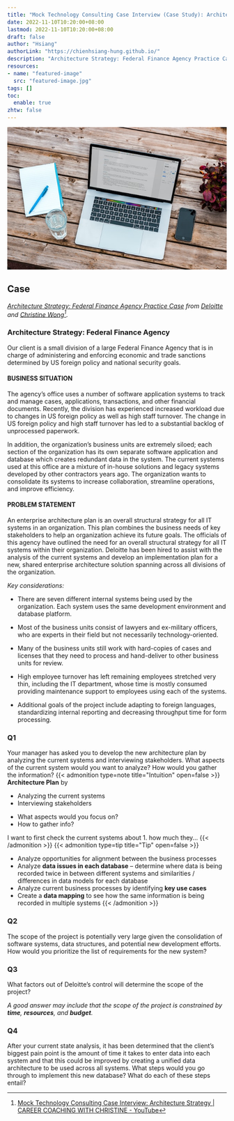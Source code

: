 ```yaml
---
title: "Mock Technology Consulting Case Interview (Case Study): Architecture Strategy"
date: 2022-11-10T10:20:00+08:00
lastmod: 2022-11-10T10:20:00+08:00
draft: false
author: "Hsiang"
authorLink: "https://chienhsiang-hung.github.io/"
description: "Architecture Strategy: Federal Finance Agency Practice Case from Deloitte and Christine Wong. Our client is a small division of a large Federal Finance Agency that is in charge of administering and enforcing economic and trade sanctions determined by US foreign policy and national security goals."
resources:
- name: "featured-image"
  src: "featured-image.jpg"
tags: []
toc:
  enable: true
zhtw: false
---
```

![Tech Consulting](featured-image.jpg "Tech Consulting from https://unsplash.com/photos/n8Qb1ZAkK88")
## Case
*[Architecture Strategy: Federal Finance Agency Practice Case](https://docs.google.com/document/d/1-bYDsnRg4lzUpmVXavqS8jR_mGGeagFMj63du50PQOo) from [Deloitte]() and [Christine Wong](https://www.youtube.com/c/ChristineWong)[^CAREERCOACHING].*
### Architecture Strategy: Federal Finance Agency
Our client is a small division of a large Federal Finance Agency that is in charge of administering and enforcing economic and trade sanctions determined by US foreign policy and national security goals.
#### BUSINESS SITUATION
The agency’s office uses a number of software application systems to track and manage cases, applications, transactions, and other financial documents. Recently, the division has experienced increased workload due to changes in US foreign policy as well as high staff turnover. The change in US foreign policy and high staff turnover has led to a substantial backlog of unprocessed paperwork.

In addition, the organization’s business units are extremely siloed; each section of the organization has its own separate software application and database which creates redundant data in the system. The current systems used at this office are a mixture of in-house solutions and legacy systems developed by other contractors years ago. The organization wants to consolidate its systems to increase collaboration, streamline operations, and improve efficiency.
#### PROBLEM STATEMENT
An enterprise architecture plan is an overall structural strategy for all IT systems in an organization. This plan combines the business needs of key stakeholders to help an organization achieve its future goals. The officials of this agency have outlined the need for an overall structural strategy for all IT systems within their organization. Deloitte has been hired to assist with the analysis of the current systems and develop an implementation plan for a new, shared enterprise architecture solution spanning across all divisions of the organization.

*Key considerations:*

-   There are seven different internal systems being used by the organization. Each system uses the same development environment and database platform.

-   Most of the business units consist of lawyers and ex-military officers, who are experts in their field but not necessarily technology-oriented.

-   Many of the business units still work with hard-copies of cases and licenses that they need to process and hand-deliver to other business units for review.

-   High employee turnover has left remaining employees stretched very thin, including the IT department, whose time is mostly consumed providing maintenance support to employees using each of the systems.

-   Additional goals of the project include adapting to foreign languages, standardizing internal reporting and decreasing throughput time for form processing.

### Q1
Your manager has asked you to develop the new architecture plan by analyzing the current systems and interviewing stakeholders. What aspects of the current system would you want to analyze? How would you gather the information?
{{< admonition type=note title="Intuition" open=false >}}
**Architecture Plan** by
- Analyzing the current systems
- Interviewing stakeholders

+ What aspects would you focus on?
+ How to gather info?

I want to first check the current systems about 1. how much they...
{{< /admonition >}}
{{< admonition type=tip title="Tip" open=false >}}
- Analyze opportunities for alignment between the business processes
- Analyze **data issues in each database** – determine where data is being recorded twice in between different systems and similarities / differences in data models for each database
- Analyze current business processes by identifying **key use cases**
- Create a **data mapping** to see how the same information is being recorded in multiple systems
{{< /admonition >}}
### Q2
The scope of the project is potentially very large given the consolidation of software systems, data structures, and potential new development efforts. How would you prioritize the list of requirements for the new system?
### Q3
What factors out of Deloitte’s control will determine the scope of the project?

*A good answer may include that the scope of the project is constrained by **time**, **resources**, and **budget**.*
### Q4
After your current state analysis, it has been determined that the client’s biggest pain point is the amount of time it takes to enter data into each system and that this could be improved by creating a unified data architecture to be used across all systems. What steps would you go through to implement this new database? What do each of these steps entail?

[^CAREERCOACHING]: [Mock Technology Consulting Case Interview: Architecture Strategy | CAREER COACHING WITH CHRISTINE - YouTube](https://www.youtube.com/watch?v=92FQs2fXJ9I&list=LL&index=2)